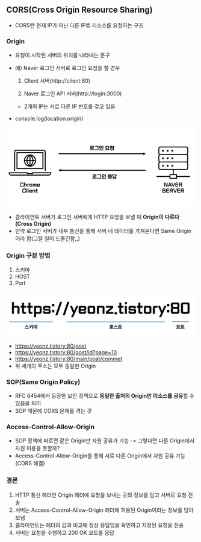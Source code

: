 ## CORS(Cross Origin Resource Sharing)

* CORS란 현재 IP가 아닌 다른 IP로 리소스를 요청하는 구조



### Origin

* 요청이 시작된 서버의 위치를 나타내는 문구

* 예) Naver 로그인 서버로 로그인 요청을 할 경우

  1. Client 서버(http://client:80)

  2. Naver 로그인 API 서버(http://login:3000)

  * 2개의 IP는 서로 다른 IP 번호를 갖고 있음

* console.log(location.origin)

![cors1](../Image/cors1.png)

* 클라이언트 서버가 로그인 서버에게 HTTP 요청을 보낼 때 **Origin이 다르다(Cross Origin)**
* 만약 로그인 서버가 내부 통신을 통해 서버 내 데이터를 가져온다면 Same Origin이라 함(그럴 일이 드물긴함,,)



### Origin 구분 방법

1. 스키마
2. HOST
3. Port

![cors2](../Image/cors2.png)

* https://yeonz.tistory:80/post
* https://yeonz.tistory:80/post/id?page=10
* https://yeonz.tistory:80/main/post/commet
* 위 세개의 주소는 모두 동일한 Origin



### SOP(Same Origin Policy)

* RFC 6454에서 등장한 보안 정책으로 **동일한 출처의 Origin만 리소스를 공유**할 수 있음을 의미
* SOP 때문에 CORS 문제를 겪는 것



### Access-Control-Allow-Origin

* SOP 정책에 따르면 같은 Origin만 자원 공유가 가능 -> 그렇다면 다른 Origin에서 자원 이용을 못할까?
* Access-Control-Allow-Origin을 통해 서로 다른 Origin에서 자원 공유 가능(CORS 해결)



### 결론

1. HTTP 통신 헤더인 Origin 헤더에 요청을 보내는 곳의 정보를 담고 서버로 요청 전송
2. 서버는 Access-Control-Allow-Origin 헤더에 허용된 Origin이라는 정보를 담아 보냄
3. 클라이언트는 헤더의 값과 비교해 정상 응답임을 확인하고 지정된 요청을 전송
4. 서버는 요청을 수행하고 200 OK 코드를 응답

